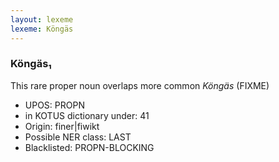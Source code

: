 ```yaml
---
layout: lexeme
lexeme: Köngäs
---
```


###  Köngäs₁

This rare proper noun overlaps more common *Köngäs* (FIXME)
* UPOS:  PROPN
* in KOTUS dictionary under:  41
* Origin:  finer|fiwikt
* Possible NER class:  LAST
* Blacklisted:  PROPN-BLOCKING

